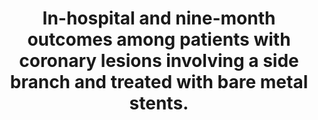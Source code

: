 ---
layout: page
header: no
#
# Content
#
subheadline: "Recent Publication"
title: "In-hospital and nine-month outcomes among patients with coronary lesions involving a side branch and treated with bare metal stents. 
"
teaser: "In-hospital and nine-month outcomes among patients with coronary lesions involving a side branch and treated with bare metal stents. 
"
categories: [Publications]
tags: [Cardiology]
---